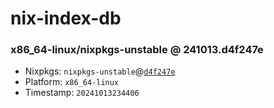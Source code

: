 # nix-index-db
### x86_64-linux/nixpkgs-unstable @ 241013.d4f247e
- Nixpkgs: `nixpkgs-unstable`@[`d4f247e`](https://github.com/NixOS/nixpkgs/commit/d4f247e89f6e10120f911e2e2d2254a050d0f732)
- Platform: `x86_64-linux`
- Timestamp: `20241013234406`
